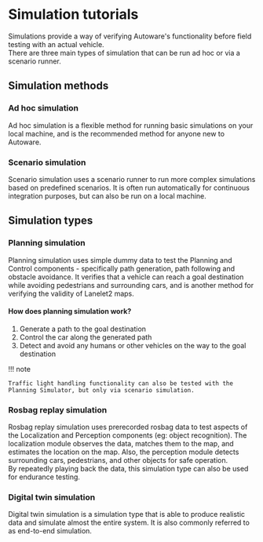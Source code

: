 # Simulation tutorials

Simulations provide a way of verifying Autoware's functionality before field testing with an actual vehicle.  
There are three main types of simulation that can be run ad hoc or via a scenario runner.

## Simulation methods

### Ad hoc simulation

Ad hoc simulation is a flexible method for running basic simulations on your local machine, and is the recommended method for anyone new to Autoware.

### Scenario simulation

Scenario simulation uses a scenario runner to run more complex simulations based on predefined scenarios.
It is often run automatically for continuous integration purposes, but can also be run on a local machine.

## Simulation types

### Planning simulation

Planning simulation uses simple dummy data to test the Planning and Control components - specifically path generation, path following and obstacle avoidance. It verifies that a vehicle can reach a goal destination while avoiding pedestrians and surrounding cars, and is another method for verifying the validity of Lanelet2 maps.

#### How does planning simulation work?

1. Generate a path to the goal destination
2. Control the car along the generated path
3. Detect and avoid any humans or other vehicles on the way to the goal destination

!!! note

    Traffic light handling functionality can also be tested with the Planning Simulator, but only via scenario simulation.

### Rosbag replay simulation

Rosbag replay simulation uses prerecorded rosbag data to test aspects of the Localization and Perception components (eg: object recognition).
The localization module observes the data, matches them to the map, and estimates the location on the map. Also, the perception module detects surrounding cars, pedestrians, and other objects for safe operation.   
By repeatedly playing back the data, this simulation type can also be used for endurance testing.

### Digital twin simulation

Digital twin simulation is a simulation type that is able to produce realistic data and simulate almost the entire system. It is also commonly referred to as end-to-end simulation.
